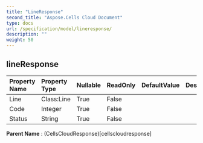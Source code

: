 ```yaml
---
title: "LineResponse"
second_title: "Aspose.Cells Cloud Document"
type: docs
url: /specification/model/lineresponse/
description: ""
weight: 50
---
```


## **lineResponse**

 

| Property Name | Property Type | Nullable |  ReadOnly | DefaultValue | Description | 
| :- | :- | :- |:- |  :- | :- |
| Line | Class:Line | True |  False |  |  |  
| Code | Integer | True |  False |  |  |  
| Status | String | True |  False |  |  |  

**Parent Name** : (CellsCloudResponse)[cellscloudresponse]


